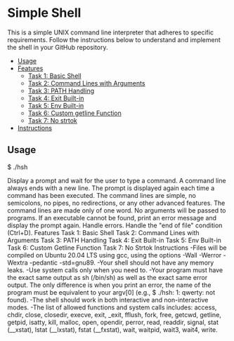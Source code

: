 # Simple Shell

This is a simple UNIX command line interpreter that adheres to specific requirements. Follow the instructions below to understand and implement the shell in your GitHub repository.

- [Usage](#usage)
- [Features](#features)
  - [Task 1: Basic Shell](#task-1-basic-shell)
  - [Task 2: Command Lines with Arguments](#task-2-command-lines-with-arguments)
  - [Task 3: PATH Handling](#task-3-path-handling)
  - [Task 4: Exit Built-in](#task-4-exit-built-in)
  - [Task 5: Env Built-in](#task-5-env-built-in)
  - [Task 6: Custom getline Function](#task-6-custom-getline-function)
  - [Task 7: No strtok](#task-7-no-strtok)
- [Instructions](#instructions)

## Usage

$ ./hsh

Display a prompt and wait for the user to type a command. A command line always ends with a new line.
The prompt is displayed again each time a command has been executed.
The command lines are simple, no semicolons, no pipes, no redirections, or any other advanced features.
The command lines are made only of one word. No arguments will be passed to programs.
If an executable cannot be found, print an error message and display the prompt again.
Handle errors.
Handle the "end of file" condition (Ctrl+D).
Features
Task 1: Basic Shell
Task 2: Command Lines with Arguments
Task 3: PATH Handling
Task 4: Exit Built-in
Task 5: Env Built-in
Task 6: Custom Getline Function
Task 7: No Strtok
Instructions
-Files will be compiled on Ubuntu 20.04 LTS using gcc, using the options -Wall -Werror -Wextra -pedantic -std=gnu89.
-Your shell should not have any memory leaks.
-Use system calls only when you need to.
-Your program must have the exact same output as sh (/bin/sh) as well as the exact same error output. The only difference is when you print an error, the name of the program must be equivalent to your argv[0] (e.g., $ ./hsh: 1: qwerty: not found).
-The shell should work in both interactive and non-interactive modes.
-The list of allowed functions and system calls includes:
access, chdir, close, closedir, execve, exit, _exit, fflush, fork, free, getcwd, getline, getpid, isatty, kill, malloc, open, opendir, perror, read, readdir, signal, stat (__xstat), lstat (__lxstat), fstat (__fxstat), wait, waitpid, wait3, wait4, write.
